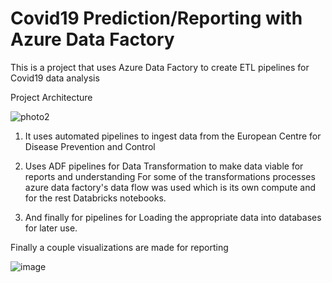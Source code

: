 # Covid19 Prediction/Reporting with Azure Data Factory

This is a project that uses Azure Data Factory to create ETL pipelines for Covid19 data analysis

Project Architecture

![photo2](https://github.com/giannisyp/covid-reporting-ADF/assets/119696474/30777348-fedd-4aa6-b20b-9d5b8fe390aa)


1. It uses automated pipelines to ingest data from the European Centre for Disease Prevention and Control

2. Uses ADF pipelines for Data Transformation to make data viable for reports and understanding
For some of the transformations processes azure data factory's data flow was used which is its own compute and for the rest Databricks notebooks.

4. And finally for pipelines for Loading the appropriate data into databases for later use.

Finally a couple visualizations are made for reporting 

![image](https://github.com/giannisyp/covid-reporting-ADF/assets/119696474/84ee118c-6139-44a8-b847-27e181c680d9)
